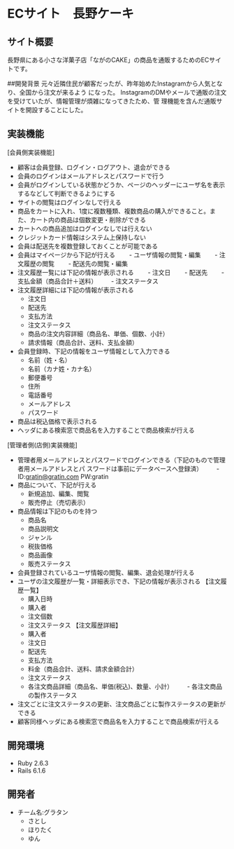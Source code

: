 # ECサイト　長野ケーキ


## サイト概要
長野県にある小さな洋菓子店「ながのCAKE」の商品を通販するためのECサイトです。



##開発背景
元々近隣住民が顧客だったが、昨年始めたInstagramから人気となり、全国から注文が来るよう
になった。
InstagramのDMやメールで通販の注文を受けていたが、情報管理が煩雑になってきたため、管
理機能を含んだ通販サイトを開設することにした。



## 実装機能
[会員側実装機能]
- 顧客は会員登録、ログイン・ログアウト、退会ができる
- 会員のログインはメールアドレスとパスワードで行う
- 会員がログインしている状態かどうか、ページのヘッダーにユーザ名を表示するなどして判断できるようにする
- サイトの閲覧はログインなしで行える
- 商品をカートに入れ、1度に複数種類、複数商品の購入ができること。また、カート内の商品は個数変更・削除ができる
- カートへの商品追加はログインなしでは行えない
- クレジットカード情報はシステム上保持しない
- 会員は配送先を複数登録しておくことが可能である
- 会員はマイページから下記が行える
　　- ユーザ情報の閲覧・編集
　　- 注文履歴の閲覧
　　- 配送先の閲覧・編集
- 注文履歴一覧には下記の情報が表示される
　　- 注文日
　　- 配送先
　　- 支払金額（商品合計＋送料）
　　- 注文ステータス
- 注文履歴詳細には下記の情報が表示される
    - 注文日
    - 配送先
    - 支払方法
    - 注文ステータス
    - 商品の注文内容詳細（商品名、単価、個数、小計）
    - 請求情報（商品合計、送料、支払金額）
- 会員登録時、下記の情報をユーザ情報として入力できる
    - 名前（姓・名）
    - 名前（カナ姓・カナ名）
    - 郵便番号
    - 住所
    - 電話番号
    - メールアドレス
    - パスワード
- 商品は税込価格で表示される
- ヘッダにある検索窓で商品名を入力することで商品検索が行える


[管理者側(店側)実装機能]
- 管理者用メールアドレスとパスワードでログインできる（下記のもので管理者用メールアドレスとパ
スワードは事前にデータベースへ登録済）
　　- ID:gratin@gratin.com  PW:gratin
- 商品について、下記が行える
    - 新規追加、編集、閲覧
    - 販売停止（売切表示）
- 商品情報は下記のものを持つ
    - 商品名
    - 商品説明文
    - ジャンル
    - 税抜価格
    - 商品画像
    - 販売ステータス
- 会員登録されているユーザ情報の閲覧、編集、退会処理が行える
- ユーザの注文履歴が一覧・詳細表示でき、下記の情報が表示される
【注文履歴一覧】
    - 購入日時
    - 購入者
    - 注文個数
    - 注文ステータス
【注文履歴詳細】
    - 購入者
    - 注文日
    - 配送先
    - 支払方法
    - 料金（商品合計、送料、請求金額合計）
    - 注文ステータス
    - 各注文商品詳細（商品名、単価(税込)、数量、小計）
　　- 各注文商品の製作ステータス
- 注文ごとに注文ステータスの更新、注文商品ごとに製作ステータスの更新ができる
- 顧客同様ヘッダにある検索窓で商品名を入力することで商品検索が行える



## 開発環境
- Ruby 2.6.3
- Rails 6.1.6



## 開発者
- チーム名:グラタン
    - さとし
    - ほりたく
    - ゆん